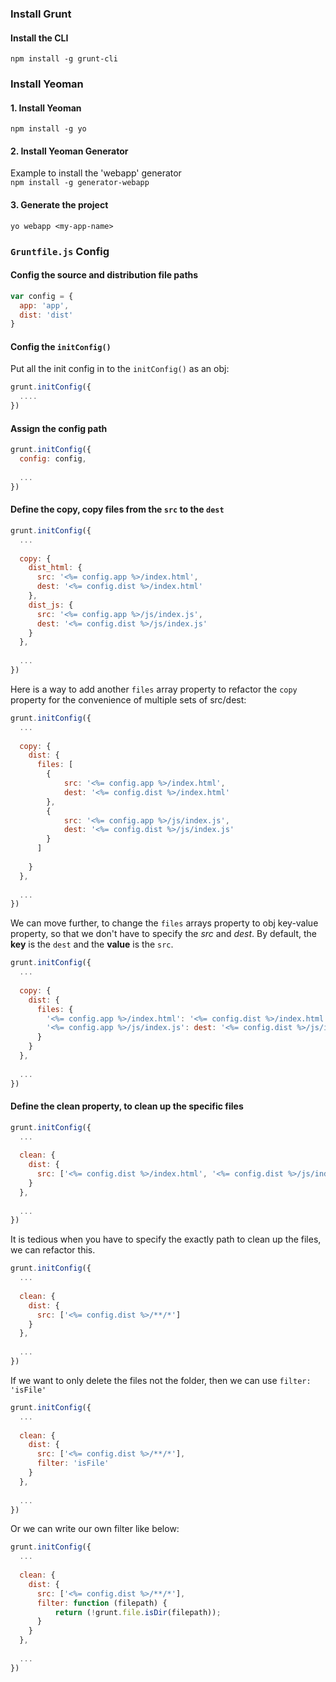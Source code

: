 
### Install Grunt
#### Install the CLI
`npm install -g grunt-cli`


### Install Yeoman
#### 1. Install Yeoman
`npm install -g yo`
#### 2. Install Yeoman Generator
Example to install the 'webapp' generator   
`npm install -g generator-webapp`
#### 3. Generate the project
`yo webapp <my-app-name>`


### `Gruntfile.js` Config
#### Config the source and distribution file paths
```javascript
var config = {
  app: 'app',
  dist: 'dist'
}
```

#### Config the `initConfig()`
Put all the init config in to the `initConfig()` as an obj:
```javascript
grunt.initConfig({
  ....
})
```

#### Assign the config path
```javascript
grunt.initConfig({
  config: config,
  
  ...
})
```


#### Define the __copy__, copy files from the `src` to the `dest`
```javascript
grunt.initConfig({
  ...
  
  copy: {
    dist_html: {
      src: '<%= config.app %>/index.html',
      dest: '<%= config.dist %>/index.html'
    },
    dist_js: {
      src: '<%= config.app %>/js/index.js',
      dest: '<%= config.dist %>/js/index.js'
    }
  },
  
  ...
})
```

Here is a way to add another `files` array property to refactor the `copy` property for the convenience of multiple sets of src/dest:   
```javascript
grunt.initConfig({
  ...
  
  copy: {
    dist: {
      files: [
        {
            src: '<%= config.app %>/index.html',
            dest: '<%= config.dist %>/index.html'
        },
        {
            src: '<%= config.app %>/js/index.js',
            dest: '<%= config.dist %>/js/index.js'
        }
      ]
        
    }
  },
  
  ...
})
```

We can move further, to change the `files` arrays property to obj key-value property, so that we don't have to specify the _src_ and _dest_. By default, the __key__ is the `dest` and the __value__ is the `src`.
```javascript
grunt.initConfig({
  ...
  
  copy: {
    dist: {
      files: {
        '<%= config.app %>/index.html': '<%= config.dist %>/index.html',
        '<%= config.app %>/js/index.js': dest: '<%= config.dist %>/js/index.js'
      }
    }
  },
  
  ...
})
```

#### Define the __clean__ property, to clean up the specific files

```javascript
grunt.initConfig({
  ...
  
  clean: {
    dist: {
      src: ['<%= config.dist %>/index.html', '<%= config.dist %>/js/index.js']
    }
  },
  
  ...
})
```
It is tedious when you have to specify the exactly path to clean up the files, we can refactor this.
``` javascript
grunt.initConfig({
  ...
  
  clean: {
    dist: {
      src: ['<%= config.dist %>/**/*']
    }
  },
  
  ...
})
```
If we want to only delete the files not the folder, then we can use `filter: 'isFile'`    
``` javascript
grunt.initConfig({
  ...
  
  clean: {
    dist: {
      src: ['<%= config.dist %>/**/*'],
      filter: 'isFile'
    }
  },
  
  ...
})
```
Or we can write our own filter like below:   
``` javascript
grunt.initConfig({
  ...
  
  clean: {
    dist: {
      src: ['<%= config.dist %>/**/*'],
      filter: function (filepath) {
          return (!grunt.file.isDir(filepath));
      }
    }
  },
  
  ...
})
```

